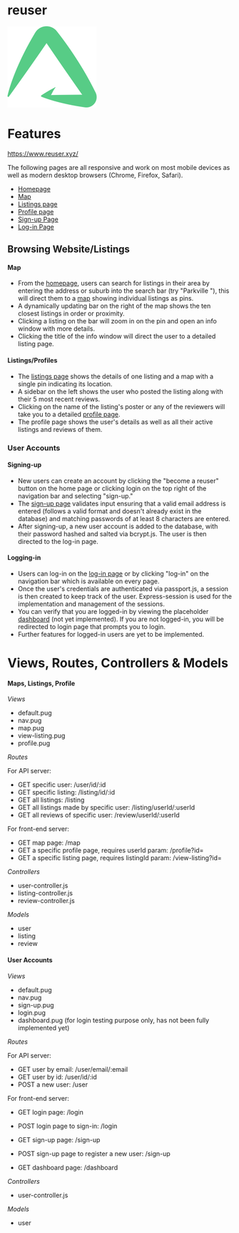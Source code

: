 # reuser

![reuser logo](public/images/others/reuser-logo-green-small.png)

# Features

https://www.reuser.xyz/

The following pages are all responsive and work on most mobile devices as well as modern desktop browsers (Chrome, Firefox, Safari).
- [Homepage](https://www.reuser.xyz/)
- [Map](https://www.reuser.xyz/map)
- [Listings page](https://www.reuser.xyz/view-listing?id=5cbc59742a14973148d13862)
- [Profile page](https://www.reuser.xyz/profile?id=5cbc59652a14973148d1384a)
- [Sign-up Page](https://www.reuser.xyz/sign-up)
- [Log-in Page](https://www.reuser.xyz/login)

## Browsing Website/Listings

#### Map
- From the [homepage](https://www.reuser.xyz/), users can search for listings in their area by entering the address or suburb into the search bar (try "Parkville "), this will direct them to a [map](https://www.reuser.xyz/map) showing individual listings as pins.
- A dynamically updating bar on the right of the map shows the ten closest listings in order or proximity.
- Clicking a listing on the bar will zoom in on the pin and open an info window with more details.
- Clicking the title of the info window will direct the user to a detailed listing page.

#### Listings/Profiles
- The [listings page](https://www.reuser.xyz/view-listing?id=5cbc59742a14973148d13862) shows the details of one listing and a map with a single pin indicating its location.
- A sidebar on the left shows the user who posted the listing along with their 5 most recent reviews.
- Clicking on the name of the listing's poster or any of the reviewers will take you to a detailed [profile page](https://www.reuser.xyz/profile?id=5cbc59652a14973148d1384a).
- The profile page shows the user's details as well as all their active listings and reviews of them.

### User Accounts

#### Signing-up
- New users can create an account by clicking the "become a reuser" button on the home page or clicking login on the top right of the navigation bar and selecting "sign-up."
- The [sign-up page](https://www.reuser.xyz/sign-up) validates input ensuring that a valid email address is entered (follows a valid format and doesn't already exist in the database) and matching passwords of at least 8 characters are entered.
- After signing-up, a new user account is added to the database, with their password hashed and salted via bcrypt.js. The user is then directed to the log-in page.

#### Logging-in
- Users can log-in on the [log-in page](https://www.reuser.xyz/login) or by clicking "log-in" on the navigation bar which is available on every page.
- Once the user's credentials are authenticated via passport.js, a session is then created to keep track of the user. Express-session is used for the implementation and management of the sessions.
- You can verify that you are logged-in by viewing the placeholder [dashboard](https://www.reuser.xyz/dashboard) (not yet implemented). If you are not logged-in, you will be redirected to login page that prompts you to login.
- Further features for logged-in users are yet to be implemented.

# Views, Routes, Controllers & Models

#### Maps, Listings, Profile

*Views*

- default.pug
- nav.pug
- map.pug
- view-listing.pug
- profile.pug

*Routes*

For API server:
- GET specific user: /user/id/:id
- GET specific listing: /listing/id/:id
- GET all listings: /listing
- GET all listings made by specific user: /listing/userId/:userId
- GET all reviews of specific user: /review/userId/:userId

For front-end server:
- GET map page: /map
- GET a specific profile page, requires userId param: /profile?id=<id>
- GET a specific listing page, requires listingId param: /view-listing?id=<id>

*Controllers*
- user-controller.js
- listing-controller.js
- review-controller.js

*Models*

- user
- listing
- review

#### User Accounts

*Views*

- default.pug
- nav.pug
- sign-up.pug
- login.pug
- dashboard.pug (for login testing purpose only, has not been fully implemented yet)

*Routes*

For API server:
- GET user by email: /user/email/:email
- GET user by id: /user/id/:id
- POST a new user: /user

For front-end server:
- GET login page: /login
- POST login page to sign-in: /login


- GET sign-up page: /sign-up
- POST sign-up page to register a new user: /sign-up


- GET dashboard page: /dashboard

*Controllers*

- user-controller.js

*Models*

- user
